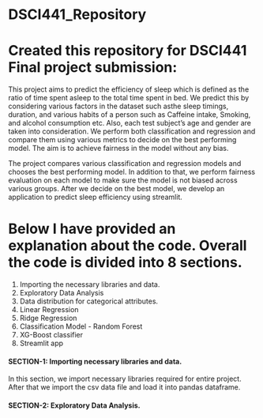 # DSCI441_Repository
# Created this repository for DSCI441 Final project submission:
This project aims to predict the efficiency of sleep which is defined as the ratio of time spent asleep to the total time spent in bed. We predict this by considering various factors in the dataset such asthe sleep timings, duration, and various habits of a person such as Caffeine intake, Smoking, and alcohol consumption etc. Also, each test subject’s age and gender are taken into consideration. We perform both classification and regression and compare them using various metrics to decide on the best performing model. The aim is to achieve fairness in the model without any bias. 

The project compares various classification and regression models and chooses the best performing model. In addition to that, we perform fairness evaluation on each model to make sure the model is not biased across various groups. After we decide on the best model, we develop an application to predict sleep efficiency using streamlit.

# Below I have provided an explanation about the code. Overall the code is divided into 8 sections. 
1) Importing the necessary libraries and data.
2) Exploratory Data Analysis
3) Data distribution for categorical attributes.
4) Linear Regression
5) Ridge Regression
6) Classification Model - Random Forest
7) XG-Boost classifier
8) Streamlit app

####  SECTION-1: Importing necessary libraries and data. ######
In this section, we import necessary libraries required for entire project. After that we import the csv data file and load it into pandas dataframe. 

#### SECTION-2: Exploratory Data Analysis. ######

